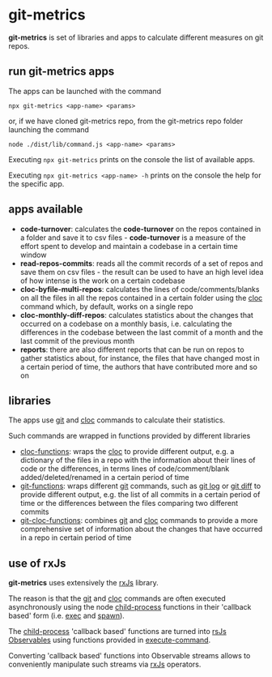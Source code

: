 # git-metrics

**git-metrics** is set of libraries and apps to calculate different measures on git repos.

## run git-metrics apps

The apps can be launched with the command

`npx git-metrics <app-name> <params>`

or, if we have cloned git-metrics repo, from the git-metrics repo folder launching the command

`node ./dist/lib/command.js <app-name> <params>`

Executing `npx git-metrics` prints on the console the list of available apps.

Executing `npx git-metrics <app-name> -h` prints on the console the help for the specific app.

## apps available
- **code-turnover**: calculates the **code-turnover** on the repos contained in a folder and save it to csv files - **code-turnover** is a measure of the effort spent to develop and maintain a codebase in a certain time window
- **read-repos-commits**: reads all the commit records of a set of repos and save them on csv files - the result can be used to have an high level idea of how intense is the work on a certain codebase
- **cloc-byfile-multi-repos**: calculates the lines of code/comments/blanks on all the files in all the repos contained in a certain folder using the [cloc](https://github.com/AlDanial/cloc) command which, by default, works on a single repo
- **cloc-monthly-diff-repos**: calculates statistics about the changes that occurred on a codebase on a monthly basis, i.e. calculating the differences in the codebase between the last commit of a month and the last commit of the previous month
- **reports**: there are also different reports that can be run on repos to gather statistics about, for instance, the files that have changed most in a certain period of time, the authors that have contributed more and so on

## libraries
The apps use [git](https://git-scm.com/) and [cloc](https://github.com/AlDanial/cloc) commands to calculate their statistics.

Such commands are wrapped in functions provided by different libraries
- [cloc-functions](./src/cloc-functions/readme.md): wraps the [cloc](https://github.com/AlDanial/cloc) to provide different output, e.g. a dictionary of the files in a repo with the information about their lines of code or the differences, in terms lines of code/comment/blank added/deleted/renamed in a certain period of time
- [git-functions](./src/git-functions/): wraps different [git](https://git-scm.com/) commands, such as [git log](https://git-scm.com/docs/git-log) or [git diff](https://git-scm.com/docs/git-diff) to provide different output, e.g. the list of all commits in a certain period of time or the differences between the files comparing two different commits
- [git-cloc-functions](./src/git-cloc-functions/README.md): combines [git](https://git-scm.com/) and [cloc](https://github.com/AlDanial/cloc) commands to provide a more comprehensive set of information about the changes that have occurred in a repo in certain period of time

## use of rxJs 
**git-metrics** uses extensively the [rxJs](https://rxjs.dev/) library.

The reason is that the [git](https://git-scm.com/) and [cloc](https://github.com/AlDanial/cloc) commands are often executed asynchronously using the node [child-process](https://nodejs.org/api/child_process.html) functions in their 'callback based' form (i.e. [exec](https://nodejs.org/api/child_process.html#child_processexeccommand-options-callback) and [spawn](https://nodejs.org/api/child_process.html#child_processspawncommand-args-options)).

The [child-process](https://nodejs.org/api/child_process.html) 'callback based' functions are turned into [rsJs Observables](https://rxjs.dev/guide/observable) using functions provided in [execute-command](./src/tools/execute-command/).

Converting 'callback based' functions into Observable streams allows to conveniently manipulate such streams via [rxJs](https://rxjs.dev/) operators.
